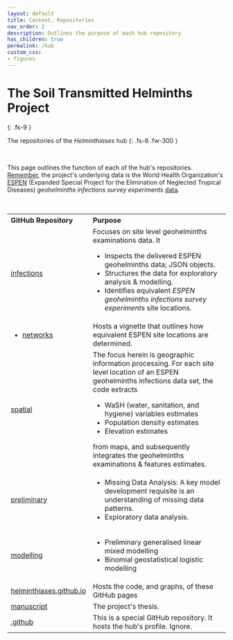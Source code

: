 ```yaml
---
layout: default
title: Content, Repositories
nav_order: 2
description: Outlines the purpose of each hub repository
has_children: true
permalink: /hub
custom_css:
- figures
---
```


# The Soil Transmitted Helminths Project
{: .fs-9 }

The repositories of the *Helminthiases* hub
{: .fs-6 .fw-300 }

<br>

This page outlines the function of each of the hub's repositories.  <a href="https://helminthiases.github.io/#project-data">Remember</a>, 
the project's underlying data is the World Health Organization's <a href="https://espen.afro.who.int/" target="_blank">ESPEN</a> 
(Expanded Special Project for the Elimination of Neglected Tropical Diseases) <i>geohelminths infections survey experiments</i> 
<a href="https://admin.espen.afro.who.int/docs/api" target="_blank">data</a>.

<br>

<table>

  <tr>
      <th style="width:13%;text-align: left;">GitHub Repository</th>
      <th style="text-align: left;">Purpose</th>
  </tr>

  <tr>
    <td><a href="https://github.com/helminthiases/infections#notes" target="\_blank">infections</a></td>
    <td>Focuses on site level geohelminths examinations data.  It
      <ul>
      <li>Inspects the delivered ESPEN geohelminths data; JSON objects.</li>
      <li>Structures the data for exploratory analysis & modelling.</li> 
      <li>Identifies equivalent <i>ESPEN geohelminths infections survey experiments</i> site locations.</li>
      </ul>
    </td>
  </tr>

  <tr>
    <td><ul><li><a href="https://github.com/helminthiases/networks" target="\_blank">networks</a></li></ul></td>
    <td>Hosts a vignette that outlines how equivalent ESPEN site locations are determined.</td>
  </tr>

  <tr>
    <td><a href="https://github.com/helminthiases/spatial" target="\_blank">spatial</a></td>
    <td>The focus herein is geographic information processing.  For each site level location of an ESPEN geohelminths infections data set, the code extracts
      <ul>
      <li>WaSH (water, sanitation, and hygiene) variables estimates</li>
      <li>Population density estimates</li>
      <li>Elevation estimates</li>
      </ul>
      from maps, and subsequently integrates the geohelminths examinations & features estimates.
    </td>
  </tr>

  <tr>
    <td><a href="https://github.com/helminthiases/preliminary" target="\_blank">preliminary</a></td>
    <td>
      <ul>
        <li>Missing Data Analysis: A key model development requisite is an understanding of missing data patterns.</li>
        <li>Exploratory data analysis.</li>
      </ul>
    </td>
  </tr>

  <tr>
    <td><a href="https://github.com/helminthiases/modelling" target="\_blank">modelling</a></td>
    <td>
      <ul>
        <li>Preliminary generalised linear mixed modelling</li>
        <li>Binomial geostatistical logistic modelling</li>
      </ul>
    </td>
  </tr>

  <tr>
    <td><a href="https://github.com/helminthiases/helminthiases.github.io" target="\_blank">helminthiases.github.io</a></td>
    <td>Hosts the code, and graphs, of these GitHub pages</td>
  </tr>

  <tr>
    <td><a href="https://github.com/helminthiases/manuscript" target="\_blank">manuscript</a></td>
    <td>The project's thesis.</td>
  </tr>

  <tr>
    <td><a href="https://github.com/helminthiases/.github" target="\_blank">.github</a></td>
    <td>This is a special GitHub repository.  It hosts the hub's profile.  Ignore.</td>
  </tr>

</table>

<br>
<br>
<br>
<br>

